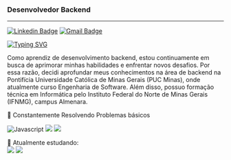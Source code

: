 ### Desenvolvedor Backend
---

[![Linkedin Badge](https://img.shields.io/badge/-Marcos_Antunes-151515?style=flat-square&logo=Linkedin&logoColor=white&link=https://https://www.linkedin.com/in/marcos-antunes-7190572ba/)](https://www.linkedin.com/in/marcos-antunes-7190572ba/) 
[![Gmail Badge](https://img.shields.io/badge/-Marcos_Antune5_-151515?style=flat-square&logo=Instagram&logoColor=white&link=https://www.instagram.com/marcos_antune5/)](https://www.instagram.com/marcos_antune5/)

[![Typing SVG](https://readme-typing-svg.herokuapp.com?font=Fira+Code&weight=100&size=25&pause=1000&color=F7F7F7&vCenter=true&random=false&width=435&lines=Marcos+Antunes)](https://git.io/typing-svg)

Como aprendiz de desenvolvimento backend, estou continuamente em busca de aprimorar minhas habilidades e enfrentar novos desafios. Por essa razão, decidi aprofundar meus conhecimentos na área de backend na Pontifícia Universidade Católica de Minas Gerais (PUC Minas), onde atualmente curso Engenharia de Software. Além disso, possuo formação técnica em Informática pelo Instituto Federal do Norte de Minas Gerais (IFNMG), campus Almenara.

🔹 Constantemente Resolvendo Problemas básicos


![Javascript](https://img.shields.io/badge/javascript-black.svg?style=for-the-badge&logo=javascript&logoColor=white)
<img src="https://img.shields.io/badge/html5-black.svg?style=for-the-badge&logo=html5&logoColor=white" />
<img src="https://img.shields.io/badge/css3-black.svg?style=for-the-badge&logo=css3&logoColor=white" />

🔹 Atualmente estudando:
<br>
<img src="https://img.shields.io/badge/java-black.svg?style=for-the-badge&logo=openjdk&logoColor=white" />
<img src="https://img.shields.io/badge/mysql-black.svg?style=for-the-badge&logo=mysql&logoColor=white" />

